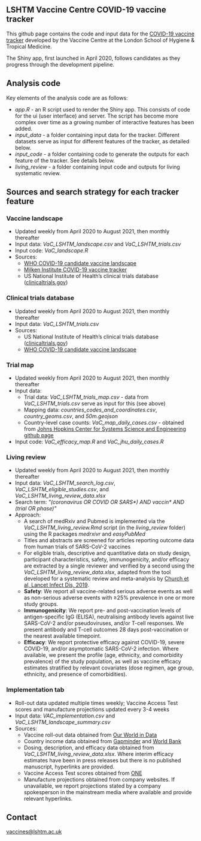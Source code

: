 ## LSHTM Vaccine Centre COVID-19 vaccine tracker

This github page contains the code and input data for the [COVID-19 vaccine tracker](https://vac-lshtm.shinyapps.io/ncov_vaccine_landscape/) developed by the Vaccine Centre at the London School of Hygiene & Tropical Medicine.

The Shiny app, first launched in April 2020, follows candidates as they progress through the development pipeline.

## Analysis code

Key elements of the analysis code are as follows:
- *app.R* - an R script used to render the Shiny app. This consists of code for the ui (user interface) and server. The script has become more complex over time as a growing number of interactive features has been added.
- *input_data* - a folder containing input data for the tracker. Different datasets serve as input for different features of the tracker, as detailed below.
- *input_code* - a folder containing code to generate the outputs for each feature of the tracker. See details below.
- *living_review* - a folder containing input code and outputs for living systematic review.


## Sources and search strategy for each tracker feature

### Vaccine landscape
* Updated weekly from April 2020 to August 2021, then monthly thereafter
* Input data: *VaC_LSHTM_landscape.csv* and *VaC_LSHTM_trials.csv*
* Input code: *VaC_landscape.R*
* Sources:
  - [WHO COVID-19 candidate vaccine landscape](https://www.who.int/publications/m/item/draft-landscape-of-covid-19-candidate-vaccines)
  - [Milken Institute COVID-19 vaccine tracker](https://www.covid-19vaccinetracker.org)
  - US National Institute of Health’s clinical trials database ([clinicaltrials.gov](https://clinicaltrials.gov))

### Clinical trials database
* Updated weekly from April 2020 to August 2021, then monthly thereafter
* Input data: *VaC_LSHTM_trials.csv*
* Sources:
  - US National Institute of Health’s clinical trials database ([clinicaltrials.gov](https://clinicaltrials.gov))
  - [WHO COVID-19 candidate vaccine landscape](https://www.who.int/publications/m/item/draft-landscape-of-covid-19-candidate-vaccines)

### Trial map
* Updated weekly from April 2020 to August 2021, then monthly thereafter
* Input data: 
  - Trial data: *VaC_LSHTM_trials_map.csv* - data from *VaC_LSHTM_trials.csv* serve as input for this (see above)
  - Mapping data: *countries_codes_and_coordinates.csv*, *country_geoms.csv*, and *50m.geojson*
  - Country-level case counts: *VaC_map_daily_cases.csv* - obtained from [Johns Hopkins Center for Systems Science and Engineering github page](https://github.com/CSSEGISandData/COVID-19/tree/master/csse_covid_19_data/csse_covid_19_time_series)
* Input code: *VaC_efficacy_map.R* and *VaC_jhu_daily_cases.R*

### Living review
* Updated weekly from April 2020 to August 2021, then monthly thereafter
* Input data: *VaC_LSHTM_search_log.csv*, *VaC_LSHTM_eligible_studies.csv*,  and *VaC_LSHTM_living_review_data.xlsx*
* Search term: *"(coronavirus OR COVID OR SARS\*) AND vaccin\* AND (trial OR phase)"*
* Approach:
  - A search of medRxiv and Pubmed is implemented via the *VaC_LSHTM_living_review.Rmd* script (in the *living_review* folder) using the R packages *medrxivr* and *easyPubMed*
  - Titles and abstracts are screened for articles reporting outcome data from human trials of SARS-CoV-2 vaccines
  -  For eligible trials, descriptive and quantitative data on study design, participant characteristics, safety, immunogenicity, and/or efficacy are extracted by a single reviewer and verified by a second using the *VaC_LSHTM_living_review_data.xlsx*, adapted from the tool developed for a systematic review and meta-analysis by [Church et al, Lancet Infect Dis, 2019](https://www.thelancet.com/journals/laninf/article/PIIS1473-3099(18)30602-9/fulltext). 
  - **Safety**: We report all vaccine-related serious adverse events as well as non-serious adverse events with ≥25% prevalence in one or more study groups. 
  - **Immunogenicity**: We report  pre- and post-vaccination levels of antigen-specific IgG (ELISA), neutralising antibody levels against live SARS-CoV-2 and/or pseudoviruses, and/or T-cell responses. We present antibody and T-cell outcomes 28 days post-vaccination or the nearest available timepoint.
  - **Efficacy**: We report protective efficacy against COVID-19, severe COVID-19, and/or asymptomatic SARS-CoV-2 infection. Where available, we present the profile (age, ethnicity, and comorbidity prevalence) of the study population, as well as vaccine efficacy estimates stratified by relevant covariates (dose regimen, age group, ethnicity, and presence of comorbidities).

### Implementation tab
* Roll-out data updated multiple times weekly; Vaccine Access Test scores and manufacture projections updated every 3-4 weeks
* Input data: *VAC_implementation.csv* and *VaC_LSHTM_landscape_summary.csv*
* Sources:
  - Vaccine roll-out data obtained from [Our World in Data](https://ourworldindata.org/covid-vaccinations)
  - Country income data obtained from [Gapminder](https://www.gapminder.org/tools/) and [World Bank](https://data.worldbank.org)
  - Dosing, description, and efficacy data obtained from *VaC_LSHTM_living_review_data.xlsx*. Where interim efficacy estimates have been in press releases but there is no published manuscript, hyperlinks are provided.
  - Vaccine Access Test scores obtained from [ONE](https://www.one.org/international/vaccine-access-test/)
  - Manufacture projections obtained from company websites. If unavailable, we report projections stated by a company spokesperson in the mainstream media where available and provide relevant hyperlinks.

## Contact
vaccines@lshtm.ac.uk
